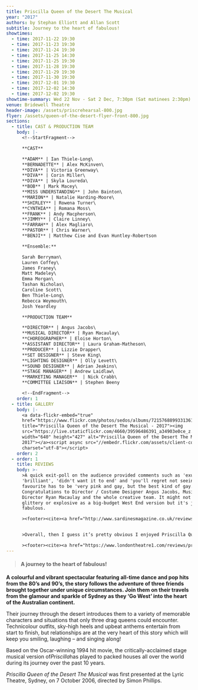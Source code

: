 ```yaml
---
title: Priscilla Queen of the Desert The Musical
year: "2017"
authors: by Stephan Elliott and Allan Scott
subtitle: Journey to the heart of fabulous!
showtimes:
  - time: 2017-11-22 19:30
  - time: 2017-11-23 19:30
  - time: 2017-11-24 19:30
  - time: 2017-11-25 14:30
  - time: 2017-11-25 19:30
  - time: 2017-11-28 19:30
  - time: 2017-11-29 19:30
  - time: 2017-11-30 19:30
  - time: 2017-12-01 19:30
  - time: 2017-12-02 14:30
  - time: 2017-12-02 19:30
showtime-summary: Wed 22 Nov - Sat 2 Dec, 7:30pm (Sat matinees 2:30pm)
venue: Bridewell Theatre
header-image: /assets/priscrehearsal-800.jpg
flyer: /assets/queen-of-the-desert-flyer-front-800.jpg
sections:
  - title: CAST & PRODUCTION TEAM
    body: |-
      <!--StartFragment-->

      **CAST**

      **ADAM** | Ian Thiele-Long\
      **BERNADETTE** | Alex McKinven\
      **DIVA** | Victoria Greenway\
      **DIVA** | Corin Miller\
      **DIVA** | Skyla Loureda\
      **BOB** | Mark Macey\
      **MISS UNDERSTANDING** | John Bainton\
      **MARION** | Natalie Harding-Moore\
      **SHIRLEY** | Rowena Turner\
      **CYNTHIA** | Romana Moss\
      **FRANK** | Andy Macpherson\
      **JIMMY** | Claire Linney\
      **FARRAH** | Alex Magliaro\
      **PASTOR** | Chris Warner\
      **BENJI** | Matthew Cise and Evan Huntley-Robertson

      **Ensemble:**

      Sarah Berryman\
      Lauren Coffey\
      James Franey\
      Matt Madeley\
      Emma Morgan\
      Tashan Nicholas\
      Caroline Scott\
      Ben Thiele-Long\
      Rebecca Weymouth\
      Josh Yeardley

      **PRODUCTION TEAM**

      **DIRECTOR** | Angus Jacobs\
      **MUSICAL DIRECTOR** | Ryan Macaulay\
      **CHOREOGRAPHER** | Eloise Horton\
      **ASSISTANT DIRECTOR** | Laura Graham-Matheson\
      **PRODUCER** | Lizzie Drapper\
      **SET DESIGNER** | Steve King\
      **LIGHTING DESIGNER** | Olly Levett\
      **SOUND DESIGNER** | Adrian Jeakins\
      **STAGE MANAGER** | Andrew Laidlaw\
      **MARKETING MANAGER**  | Nick Crabb\
      **COMMITTEE LIAISON** | Stephen Beeny

      <!--EndFragment-->
    order: 1
  - title: GALLERY
    body: |-
      <a data-flickr-embed="true"
      href="https://www.flickr.com/photos/sedos/albums/72157688993313616"
      title="Priscilla Queen of the Desert The Musical - 2017"><img
      src="https://live.staticflickr.com/4660/39596486391_a34903e0ce_z.jpg"
      width="640" height="427" alt="Priscilla Queen of the Desert The Musical -
      2017"></a><script async src="//embedr.flickr.com/assets/client-code.js"
      charset="utf-8"></script>
    order: 2
  - order: 1
    title: REVIEWS
    body: >-
      >A quick exit-poll on the audience provided comments such as 'exuberant',
      'brilliant', 'didn't want it to end' and 'you'll regret not seeing it.' My
      favourite has to be 'very pink and gay, but the best kind of gay.'
      Congratulations to Director / Costume Designer Angus Jacobs, Musical
      Director Ryan Macaulay and the whole creative team. It might not be as
      glittery or explosive as a big-budget West End version but it's just as
      fabulous.

      ><footer><cite><a href="http://www.sardinesmagazine.co.uk/reviews/review.php?REVIEW-SEDOS-Priscilla%20Queen%20of%20the%20Desert%20-%20the%20Musical&reviewsID=3051t">Priscilla Queen of the Desert, 2017, Sardines</a></cite></footer>


      >Overall, then I guess it’s pretty obvious I enjoyed Priscilla Queen of the Desert. Sedos have put together and delivered a first-rate show that is fun with a capital ‘F’ and entertaining with a capital ‘E’ from start to finish.

      ><footer><cite><a href="https://www.londontheatre1.com/reviews/priscilla-queen-of-the-desert-review-bridewell-theatre-london/">Priscilla Queen of the Desert, 2017, London Theatre 1</a></cite></footer>
---
```

> #### **A journey to the heart of fabulous!**

**A colourful and vibrant spectacular featuring all-time dance and pop hits from the 80’s and 90’s, the story follows the adventure of three friends brought together under unique circumstances. Join them on their travels from the glamour and sparkle of Sydney as they ‘Go West’ into the heart of the Australian continent.**

Their journey through the desert introduces them to a variety of memorable characters and situations that only three drag queens could encounter. Technicolour outfits, sky-high heels and upbeat anthems entertain from start to finish, but relationships are at the very heart of this story which will keep you smiling, laughing – and singing along!

Based on the Oscar-winning 1994 hit movie, the critically-acclaimed stage musical version of*Priscilla*has played to packed houses all over the world during its journey over the past 10 years.

*Priscilla Queen of the Desert The Musical* was first presented at the Lyric Theatre, Sydney, on 7 October 2006, directed by Simon Phillips.